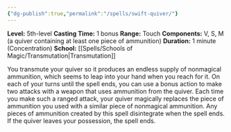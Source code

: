 ```yaml
---
{"dg-publish":true,"permalink":"/spells/swift-quiver/"}
---
```


**Level:** 5th-level
**Casting Time:** 1 bonus
**Range:** Touch
**Components:** V, S, M (a quiver containing at least one piece of ammunition)
**Duration:** 1 minute (Concentration)
**School:** [[Spells/Schools of Magic/Transmutation\|Transmutation]]

You transmute your quiver so it produces an endless supply of nonmagical ammunition, which seems to leap into your hand when you reach for it.
On each of your turns until the spell ends, you can use a bonus action to make two attacks with a weapon that uses ammunition from the quiver. Each time you make such a ranged attack, your quiver magically replaces the piece of ammunition you used with a similar piece of nonmagical ammunition. Any pieces of ammunition created by this spell disintegrate when the spell ends. If the quiver leaves your possession, the spell ends.